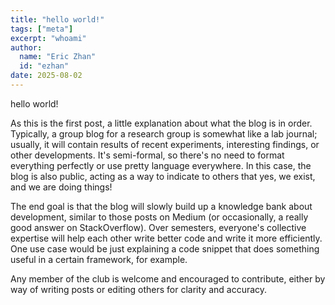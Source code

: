 ```yaml
---
title: "hello world!"
tags: ["meta"]
excerpt: "whoami"
author:
  name: "Eric Zhan"
  id: "ezhan"
date: 2025-08-02
---
```


hello world!

As this is the first post, a little explanation about what the blog is in order. \
Typically, a group blog for a research group
is somewhat like a lab journal; usually, it will contain results of recent experiments, interesting
findings, or other developments. It's semi-formal, so there's no need to format everything
perfectly or use pretty language everywhere. In this case, the blog is also public, acting as a way
to indicate to others that yes, we exist, and we are doing things! 

The end goal is that the blog will slowly build up a knowledge bank about development,
similar to those posts on Medium (or occasionally, a really good answer on StackOverflow). 
Over semesters, everyone's collective expertise will help each other write better code 
and write it more efficiently. One use case would be just
explaining a code snippet that does something useful in a certain framework, for example. 

Any member of the club is welcome and encouraged to contribute, either by way of writing posts
or editing others for clarity and accuracy.
